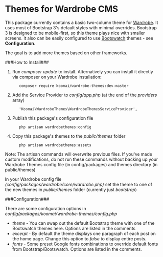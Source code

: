 Themes for Wardrobe CMS
================

This package currently contains a basic two-column theme for [Wardrobe](http://wardrobecms.com). It uses most of Bootstrap 3's default styles with minimal overrides. Bootstrap 3 is designed to be mobile-first, so this theme plays nice with smaller screens. It also can be easily configured to use [Bootswatch](http://bootswatch.com) themes - see **Configuration**.

The goal is to add more themes based on other frameworks.

###How to Install###
1. Run *composer update* to install. Alternatively you can install it directly via composer on your Wardrobe installation:

          composer require koomai/wardrobe-themes:dev-master

2. Add the Service Provider to *config/app.php* (at the end of the *providers* array)

          'Koomai\WardrobeThemes\WardrobeThemesServiceProvider',
3. Publish this package's configuration file

          php artisan wardrobethemes:config
4. Copy this package's themes to the *public/themes* folder
          
          php artisan wardrobethemes:assets

Note: The artisan commands will overwrite previous files. If you've made custom modifications, do not run these commands without backing up your Wardrobe Themes config file (in config/packages) and themes directory (in public/themes)

In your Wardrobe config file *(config/packages/wardrobe/core/wardrobe.php)* set the theme to one of the new themes in *public/themes* folder (currently just *bootstrap*)

###Configuration###

There are some configuration options in *config/packages/koomai/wardrobe-themes/config.php*
- *theme* - You can swap out the default Bootstrap theme with one of the Bootswatch themes here. Options are listed in the comments.
- *excerpt* - By default the theme displays one paragraph of each post on the home page. Change this option to *false* to display entire posts.
- *fonts* - Some preset Google fonts combinations to override default fonts from Bootstrap/Bootswatch. Options are listed in the comments.
